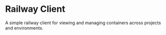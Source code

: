 # Railway Client

A simple railway client for viewing and managing containers across projects and environments.
